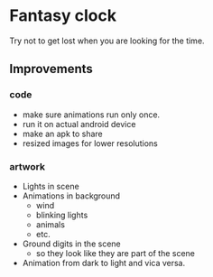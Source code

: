 # Fantasy clock

Try not to get lost when you are looking for the time.

## Improvements

### code
- make sure animations run only once.
- run it on actual android device
- make an apk to share
- resized images for lower resolutions

### artwork
- Lights in scene
- Animations in background
    - wind
    - blinking lights
    - animals
    - etc.
- Ground digits in the scene
    - so they look like they are part of the scene
- Animation from dark to light and vica versa.
